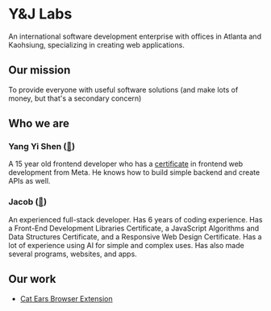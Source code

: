 # Y&J Labs

An international software development enterprise with offices in Atlanta and Kaohsiung, specializing in creating web applications.

## Our mission

To provide everyone with useful software solutions (and make lots of money, but that's a secondary concern)

## Who we are

### Yang Yi Shen ([🔗](https://github.com/Yang-Yi-Shen))

A 15 year old frontend developer who has a [certificate](https://coursera.org/verify/professional-cert/T9QDHT67RV7L) in frontend web development from Meta. He knows how to build simple backend and create APIs as well.

### Jacob ([🔗](https://github.com/JacobF14))

An experienced full-stack developer. Has 6 years of coding experience. Has a Front-End Development Libraries Certificate, a JavaScript Algorithms and Data Structures Certificate, and a Responsive Web Design Certificate. Has a lot of experience using AI for simple and complex uses. Has also made several programs, websites, and apps.


## Our work

- [Cat Ears Browser Extension](https://github.com/Y-J-Labs/cat-ears-extension)
